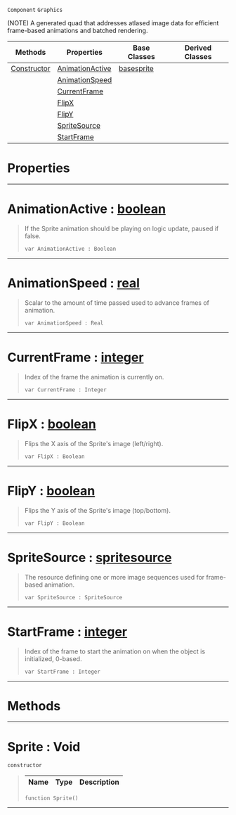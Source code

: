  `Component` `Graphics`



(NOTE) A generated quad that addresses atlased image data for efficient frame-based animations and batched rendering.

|Methods|Properties|Base Classes|Derived Classes|
|---|---|---|---|
|[ Constructor](https://github.com/zeroengineteam/ZeroDocs/code_reference/class_reference/sprite.markdown#sprite-void)|[ AnimationActive](https://github.com/zeroengineteam/ZeroDocs/code_reference/class_reference/sprite.markdown#animationactive-zero-eng)|[basesprite](https://github.com/zeroengineteam/ZeroDocs/code_reference/class_reference/basesprite.markdown)| |
| |[ AnimationSpeed](https://github.com/zeroengineteam/ZeroDocs/code_reference/class_reference/sprite.markdown#animationspeed-zero-engi)| | |
| |[ CurrentFrame](https://github.com/zeroengineteam/ZeroDocs/code_reference/class_reference/sprite.markdown#currentframe-zero-engine)| | |
| |[ FlipX](https://github.com/zeroengineteam/ZeroDocs/code_reference/class_reference/sprite.markdown#flipx-zero-engine-docume)| | |
| |[ FlipY](https://github.com/zeroengineteam/ZeroDocs/code_reference/class_reference/sprite.markdown#flipy-zero-engine-docume)| | |
| |[ SpriteSource](https://github.com/zeroengineteam/ZeroDocs/code_reference/class_reference/sprite.markdown#spritesource-zero-engine)| | |
| |[ StartFrame](https://github.com/zeroengineteam/ZeroDocs/code_reference/class_reference/sprite.markdown#startframe-zero-engine-d)| | |


 #  Properties


---  
 #  AnimationActive : [boolean](https://github.com/zeroengineteam/ZeroDocs/code_reference/zilch_base_types/boolean.markdown)

> If the Sprite animation should be playing on logic update, paused if false.
> ``` lang=cpp, name=Zilch
> var AnimationActive : Boolean


---  
 #  AnimationSpeed : [real](https://github.com/zeroengineteam/ZeroDocs/code_reference/zilch_base_types/real.markdown)

> Scalar to the amount of time passed used to advance frames of animation.
> ``` lang=cpp, name=Zilch
> var AnimationSpeed : Real


---  
 #  CurrentFrame : [integer](https://github.com/zeroengineteam/ZeroDocs/code_reference/zilch_base_types/integer.markdown)

> Index of the frame the animation is currently on.
> ``` lang=cpp, name=Zilch
> var CurrentFrame : Integer


---  
 #  FlipX : [boolean](https://github.com/zeroengineteam/ZeroDocs/code_reference/zilch_base_types/boolean.markdown)

> Flips the X axis of the Sprite's image (left/right).
> ``` lang=cpp, name=Zilch
> var FlipX : Boolean


---  
 #  FlipY : [boolean](https://github.com/zeroengineteam/ZeroDocs/code_reference/zilch_base_types/boolean.markdown)

> Flips the Y axis of the Sprite's image (top/bottom).
> ``` lang=cpp, name=Zilch
> var FlipY : Boolean


---  
 #  SpriteSource : [spritesource](https://github.com/zeroengineteam/ZeroDocs/code_reference/class_reference/spritesource.markdown)

> The resource defining one or more image sequences used for frame-based animation.
> ``` lang=cpp, name=Zilch
> var SpriteSource : SpriteSource


---  
 #  StartFrame : [integer](https://github.com/zeroengineteam/ZeroDocs/code_reference/zilch_base_types/integer.markdown)

> Index of the frame to start the animation on when the object is initialized, 0-based.
> ``` lang=cpp, name=Zilch
> var StartFrame : Integer


---  
 #  Methods


---  
 #  Sprite : Void

 `constructor`

> 
> |Name|Type|Description|
> |---|---|---|
> ``` lang=cpp, name=Zilch
> function Sprite()
> ``` 


---  
 

 